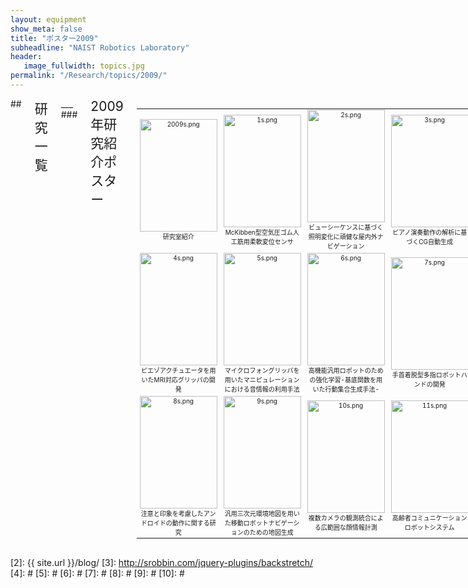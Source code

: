 ```yaml
---
layout: equipment
show_meta: false
title: "ポスター2009"
subheadline: "NAIST Robotics Laboratory"
header:
   image_fullwidth: topics.jpg
permalink: "/Research/topics/2009/"
---
```


<div class="row">
<div class="medium-4 medium-push-8 columns" markdown="1">

</div><!-- /.medium-4.columns -->

<div class="medium-8 medium-pull-4 columns" markdown="1">
## <span style="font-size: 150%">研究一覧</span>
___
### <span style="font-size: 150%">2009年研究紹介ポスター</span>
<div class="ie5"><table class="style_table" cellspacing="1" border="0"><tbody><tr><td class="style_td" style="text-align:center; font-size:10px; width:200px;"><a href="{{ site.url }}{{ site.baseurl }}/images/2009/2009.png" rel="nofollow"><img src="{{ site.url }}{{ site.baseurl }}/images/2009/2009s.png" alt="2009s.png" title="2009s.png" width="124" height="180" /></a><br class="spacer" />研究室紹介</td><td class="style_td" style="text-align:center; font-size:10px; width:200px;"><a href="{{ site.url }}{{ site.baseurl }}/images/2009/1.png" rel="nofollow"><img src="{{ site.url }}{{ site.baseurl }}/images/2009/1s.png" alt="1s.png" title="1s.png" width="124" height="180" /></a><br class="spacer" />McKibben型空気圧ゴム人工筋用柔軟変位センサ</td><td class="style_td" style="text-align:center; font-size:10px; width:200px;"><a href="{{ site.url }}{{ site.baseurl }}/images/2009/2.png" rel="nofollow"><img src="{{ site.url }}{{ site.baseurl }}/images/2009/2s.png" alt="2s.png" title="2s.png" width="124" height="180" /></a><br class="spacer" />ビューシーケンスに基づく照明変化に頑健な屋内外ナビゲーション</td><td class="style_td" style="text-align:center; font-size:10px; width:200px;"><a href="{{ site.url }}{{ site.baseurl }}/images/2009/3.png" rel="nofollow"><img src="{{ site.url }}{{ site.baseurl }}/images/2009/3s.png" alt="3s.png" title="3s.png" width="124" height="180" /></a><br class="spacer" />ピアノ演奏動作の解析に基づくCG自動生成</td></tr><tr><td class="style_td" style="text-align:center; font-size:10px; width:200px;"><a href="{{ site.url }}{{ site.baseurl }}/images/2009/4.png" rel="nofollow"><img src="{{ site.url }}{{ site.baseurl }}/images/2009/4s.png" alt="4s.png" title="4s.png" width="124" height="180" /></a><br class="spacer" />ピエゾアクチュエータを用いたMRI対応グリッパの開発</td><td class="style_td" style="text-align:center; font-size:10px; width:200px;"><a href="{{ site.url }}{{ site.baseurl }}/images/2009/5.png" rel="nofollow"><img src="{{ site.url }}{{ site.baseurl }}/images/2009/5s.png" alt="5s.png" title="5s.png" width="124" height="180" /></a><br class="spacer" />マイクロフォングリッパを用いたマニピュレーションにおける音情報の利用手法</td><td class="style_td" style="text-align:center; font-size:10px; width:200px;"><a href="{{ site.url }}{{ site.baseurl }}/images/2009/6.png" rel="nofollow"><img src="{{ site.url }}{{ site.baseurl }}/images/2009/6s.png" alt="6s.png" title="6s.png" width="124" height="180" /></a><br class="spacer" />高機能汎用ロボットのための強化学習-基底関数を用いた行動集合生成手法-</td><td class="style_td" style="text-align:center; font-size:10px; width:200px;"><a href="{{ site.url }}{{ site.baseurl }}/images/2009/7.png" rel="nofollow"><img src="{{ site.url }}{{ site.baseurl }}/images/2009/7s.png" alt="7s.png" title="7s.png" width="124" height="180" /></a><br class="spacer" />手首着脱型多指ロボットハンドの開発</td></tr><tr><td class="style_td" style="text-align:center; font-size:10px; width:200px;"><a href="{{ site.url }}{{ site.baseurl }}/images/2009/8.png" rel="nofollow"><img src="{{ site.url }}{{ site.baseurl }}/images/2009/8s.png" alt="8s.png" title="8s.png" width="124" height="180" /></a><br class="spacer" />注意と印象を考慮したアンドロイドの動作に関する研究</td><td class="style_td" style="text-align:center; font-size:10px; width:200px;"><a href="{{ site.url }}{{ site.baseurl }}/images/2009/9.png" rel="nofollow"><img src="{{ site.url }}{{ site.baseurl }}/images/2009/9s.png" alt="9s.png" title="9s.png" width="124" height="180" /></a><br class="spacer" />汎用三次元環境地図を用いた移動ロボットナビゲーションのための地図生成</td><td class="style_td" style="text-align:center; font-size:10px; width:200px;"><a href="{{ site.url }}{{ site.baseurl }}/images/2009/10.png" rel="nofollow"><img src="{{ site.url }}{{ site.baseurl }}/images/2009/10s.png" alt="10s.png" title="10s.png" width="124" height="180" /></a><br class="spacer" />複数カメラの観測統合による広範囲な顔情報計測</td><td class="style_td" style="text-align:center; font-size:10px; width:200px;"><a href="{{ site.url }}{{ site.baseurl }}/images/2009/11.png" rel="nofollow"><img src="{{ site.url }}{{ site.baseurl }}/images/2009/11s.png" alt="11s.png" title="11s.png" width="124" height="180" /></a><br class="spacer" />高齢者コミュニケーションロボットシステム		
</td></tr></tbody></table></div>  
</div>

</div><!-- /.row -->


 [1]: http://kramdown.gettalong.org/converter/html.html#toc
 [2]: {{ site.url }}/blog/
 [3]: http://srobbin.com/jquery-plugins/backstretch/
 [4]: #
 [5]: #
 [6]: #
 [7]: #
 [8]: #
 [9]: #
 [10]: #

